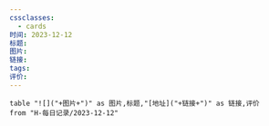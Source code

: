 ```yaml
---
cssclasses:
  - cards
时间: 2023-12-12
标题: 
图片: 
链接: 
tags: 
评价:
---
```


```dataview
table "![]("+图片+")" as 图片,标题,"[地址]("+链接+")" as 链接,评价
from "H-每日记录/2023-12-12"
```




